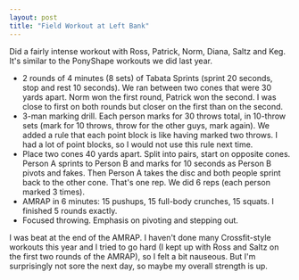 ```yaml
---
layout: post
title: "Field Workout at Left Bank"
---
```


Did a fairly intense workout with Ross, Patrick, Norm, Diana, Saltz and Keg. It's similar to the PonyShape workouts we did last year.

- 2 rounds of 4 minutes (8 sets) of Tabata Sprints (sprint 20 seconds, stop and rest 10 seconds). We ran between two cones that were 30 yards apart. Norm won the first round, Patrick won the second. I was close to first on both rounds but closer on the first than on the second.
- 3-man marking drill. Each person marks for 30 throws total, in 10-throw sets (mark for 10 throws, throw for the other guys, mark again). We added a rule that each point block is like having marked two throws. I had a lot of point blocks, so I would not use this rule next time.
- Place two cones 40 yards apart. Split into pairs, start on opposite cones. Person A sprints to Person B and marks for 10 seconds as Person B pivots and fakes. Then Person A takes the disc and both people sprint back to the other cone. That's one rep. We did 6 reps (each person marked 3 times).
- AMRAP in 6 minutes: 15 pushups, 15 full-body crunches, 15 squats. I finished 5 rounds exactly.
- Focused throwing. Emphasis on pivoting and stepping out.

I was beat at the end of the AMRAP. I haven't done many Crossfit-style workouts this year and I tried to go hard (I kept up with Ross and Saltz on the first two rounds of the AMRAP), so I felt a bit nauseous. But I'm surprisingly not sore the next day, so maybe my overall strength is up.
